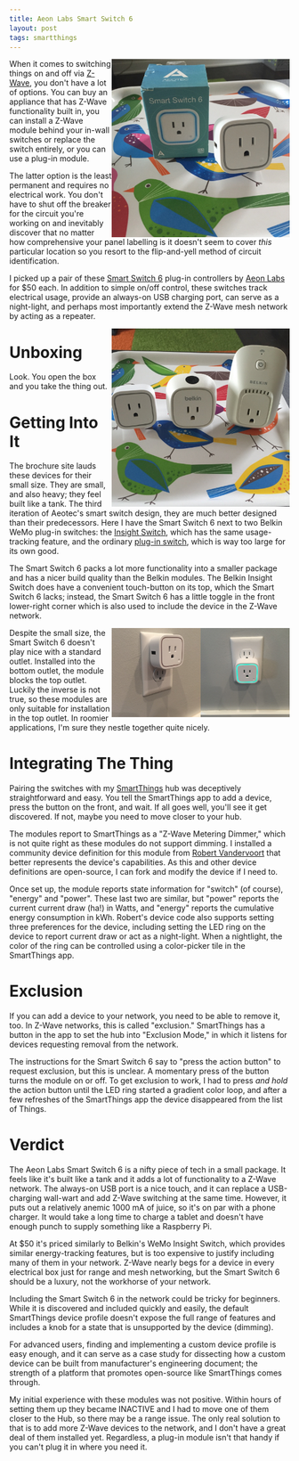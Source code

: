 ```yaml
---
title: Aeon Labs Smart Switch 6
layout: post
tags: smartthings
---
```

<img style="float: right;" src="/images/smart-switch-6/unbox.jpg" width="320 px" />

When it comes to switching things on and off via [Z-Wave](https://en.wikipedia.org/wiki/Z-Wave), you don't have a lot of options. You can buy an appliance that has Z-Wave functionality built in, you can install a Z-Wave module behind your in-wall switches or replace the switch entirely, or you can use a plug-in module.

The latter option is the least permanent and requires no electrical work. You don't have to shut off the breaker for the circuit you're working on and inevitably discover that no matter how comprehensive your panel labelling is it doesn't seem to cover *this* particular location so you resort to the flip-and-yell method of circuit identification.

I picked up a pair of these [Smart Switch 6][] plug-in controllers by [Aeon Labs][] for $50 each. In addition to simple on/off control, these switches track electrical usage, provide an always-on USB charging port, can serve as a night-light, and perhaps most importantly extend the Z-Wave mesh network by acting as a repeater.

<img style="float: right;" src="/images/smart-switch-6/vs.jpg" width="320 px" />

# Unboxing

Look. You open the box and you take the thing out.

# Getting Into It

The brochure site lauds these devices for their small size. They are small, and also heavy; they feel built like a tank. The third iteration of Aeotec's smart switch design, they are much better designed than their predecessors. Here I have the Smart Switch 6 next to two Belkin WeMo plug-in switches: the [Insight Switch](http://amzn.to/28YyE76), which has the same usage-tracking feature, and the ordinary [plug-in switch](http://amzn.to/28YKksw), which is way too large for its own good.

The Smart Switch 6 packs a lot more functionality into a smaller package and has a nicer build quality than the Belkin modules. The Belkin Insight Switch does have a convenient touch-button on its top, which the Smart Switch 6 lacks; instead, the Smart Switch 6 has a little toggle in the front lower-right corner which is also used to include the device in the Z-Wave network.

<img style="float: right;" src="/images/smart-switch-6/bottom.jpg" width="160 px" />

<img style="float: right;" src="/images/smart-switch-6/top.jpg" width="160 px" />

Despite the small size, the Smart Switch 6 doesn't play nice with a standard outlet. Installed into the bottom outlet, the module blocks the top outlet. Luckily the inverse is not true, so these modules are only suitable for installation in the top outlet. In roomier applications, I'm sure they nestle together quite nicely.

# Integrating The Thing

Pairing the switches with my [SmartThings][] hub was deceptively straightforward and easy. You tell the SmartThings app to add a device, press the button on the front, and wait. If all goes well, you'll see it get discovered. If not, maybe you need to move closer to your hub.

The modules report to SmartThings as a "Z-Wave Metering Dimmer," which is not quite right as these modules do not support dimming. I installed a community device definition for this module from [Robert Vandervoort][github] that better represents the device's capabilities. As this and other device definitions are open-source, I can fork and modify the device if I need to.

Once set up, the module reports state information for "switch" (of course), "energy" and "power". These last two are similar, but "power" reports the current current draw (ha!) in Watts, and "energy" reports the cumulative energy consumption in kWh. Robert's device code also supports setting three preferences for the device, including setting the LED ring on the device to report current draw or act as a night-light. When a nightlight, the color of the ring can be controlled using a color-picker tile in the SmartThings app.

# Exclusion

If you can add a device to your network, you need to be able to remove it, too. In Z-Wave networks, this is called "exclusion." SmartThings has a button in the app to set the hub into "Exclusion Mode," in which it listens for devices requesting removal from the network.

The instructions for the Smart Switch 6 say to "press the action button" to request exclusion, but this is unclear. A momentary press of the button turns the module on or off. To get exclusion to work, I had to press *and hold* the action button until the LED ring started a gradient color loop, and after a few refreshes of the SmartThings app the device disappeared from the list of Things.

# Verdict

The Aeon Labs Smart Switch 6 is a nifty piece of tech in a small package. It feels like it's built like a tank and it adds a lot of functionality to a Z-Wave network. The always-on USB port is a nice touch, and it can replace a USB-charging wall-wart and add Z-Wave switching at the same time. However, it puts out a relatively anemic 1000 mA of juice, so it's on par with a phone charger. It would take a long time to charge a tablet and doesn't have enough punch to supply something like a Raspberry Pi.

At $50 it's priced similarly to Belkin's WeMo Insight Switch, which provides similar energy-tracking features, but is too expensive to justify including many of them in your network. Z-Wave nearly begs for a device in every electrical box just for range and mesh networking, but the Smart Switch 6 should be a luxury, not the workhorse of your network.

Including the Smart Switch 6 in the network could be tricky for beginners. While it is discovered and included quickly and easily, the default SmartThings device profile doesn't expose the full range of features and includes a knob for a state that is unsupported by the device (dimming).

For advanced users, finding and implementing a custom device profile is easy enough, and it can serve as a case study for dissecting how a custom device can be built from manufacturer's engineering document; the strength of a platform that promotes open-source like SmartThings comes through.

My initial experience with these modules was not positive. Within hours of setting them up they became INACTIVE and I had to move one of them closer to the Hub, so there may be a range issue. The only real solution to that is to add more Z-Wave devices to the network, and I don't have a great deal of them installed yet. Regardless, a plug-in module isn't that handy if you can't plug it in where you need it.

[Smart Switch 6]: http://amzn.to/294RsWZ
[Aeon Labs]: http://aeotec.com/z-wave-plug-in-switch
[SmartThings]: /the_tools/smartthings.html
[github]: https://github.com/robertvandervoort/SmartThings/tree/master/Aeon%20SmartSwitch%206